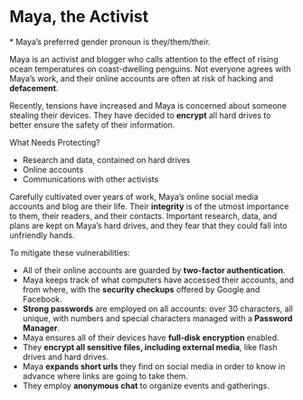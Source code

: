 # Maya, the Activist
\* Maya’s preferred gender pronoun is they/them/their.

Maya is an activist and blogger who calls attention to the effect of rising ocean temperatures on coast-dwelling penguins. Not
everyone agrees with Maya’s work, and their online accounts are often at risk of hacking and **defacement**.

Recently, tensions have increased and Maya is concerned about someone stealing their devices. They have decided to **encrypt** all hard drives to better ensure the safety of their information.

What Needs Protecting?
- Research and data, contained on hard drives
- Online accounts
- Communications with other activists

Carefully cultivated over years of work, Maya’s online social media accounts and blog are their life. Their **integrity** is of the utmost importance to them, their readers, and their contacts.
Important research, data, and plans are kept on Maya’s hard drives, and they fear that they could fall into unfriendly hands. 

To mitigate these vulnerabilities:
- All of their online accounts are guarded by **two-factor authentication**.
- Maya keeps track of what computers have accessed their accounts, and from where, with the **security checkups** offered by Google and Facebook.
- **Strong passwords** are employed on all accounts: over 30 characters, all unique, with numbers and special characters managed with a **Password Manager**.
- Maya ensures all of their devices have **full-disk encryption** enabled.
- They **encrypt all sensitive files, including external media**, like flash drives and hard drives.
- Maya **expands short urls** they find on social media in order to know in advance where links are going to take them.
- They employ **anonymous chat** to organize events and gatherings.
